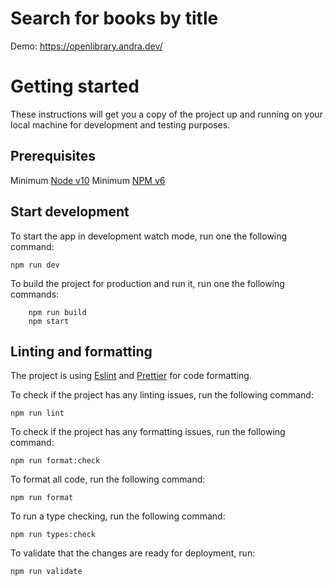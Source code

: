 # Search for books by title

Demo: https://openlibrary.andra.dev/

# Getting started
These instructions will get you a copy of the project up and running on your local machine for development and testing purposes.

## Prerequisites

Minimum [Node v10](https://nodejs.org/en/)
Minimum [NPM v6](https://www.npmjs.com/get-npm)

## Start development

To start the app in development watch mode, run one the following command:

``
    npm run dev
``

To build the project for production and run it, run one the following commands:

```
    npm run build
    npm start
```

## Linting and formatting

The project is using [Eslint](https://eslint.org) and [Prettier](https://prettier.io/) for code formatting.

To check if the project has any linting issues, run the following command:

``
    npm run lint
``

To check if the project has any formatting issues, run the following command:

``
    npm run format:check
``

To format all code, run the following command:

``
    npm run format
``

To run a type checking, run the following command:

``
    npm run types:check
``

To validate that the changes are ready for deployment, run:

``
    npm run validate
``